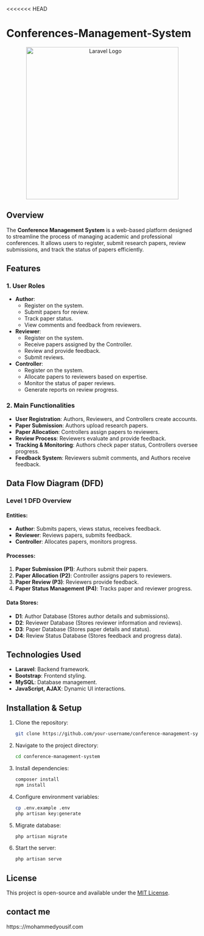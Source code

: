 <<<<<<< HEAD

# Conferences-Management-System

<p align="center"><a href="https://laravel.com" target="_blank"><img src="https://raw.githubusercontent.com/laravel/art/master/logo-lockup/5%20SVG/2%20CMYK/1%20Full%20Color/laravel-logolockup-cmyk-red.svg" width="400" alt="Laravel Logo"></a></p>

## Overview

The **Conference Management System** is a web-based platform designed to streamline the process of managing academic and professional conferences. It allows users to register, submit research papers, review submissions, and track the status of papers efficiently.

## Features

### 1. User Roles

-   **Author**:
    -   Register on the system.
    -   Submit papers for review.
    -   Track paper status.
    -   View comments and feedback from reviewers.
-   **Reviewer**:
    -   Register on the system.
    -   Receive papers assigned by the Controller.
    -   Review and provide feedback.
    -   Submit reviews.
-   **Controller**:
    -   Register on the system.
    -   Allocate papers to reviewers based on expertise.
    -   Monitor the status of paper reviews.
    -   Generate reports on review progress.

### 2. Main Functionalities

-   **User Registration**: Authors, Reviewers, and Controllers create accounts.
-   **Paper Submission**: Authors upload research papers.
-   **Paper Allocation**: Controllers assign papers to reviewers.
-   **Review Process**: Reviewers evaluate and provide feedback.
-   **Tracking & Monitoring**: Authors check paper status, Controllers oversee progress.
-   **Feedback System**: Reviewers submit comments, and Authors receive feedback.

## Data Flow Diagram (DFD)

### Level 1 DFD Overview

#### Entities:

-   **Author**: Submits papers, views status, receives feedback.
-   **Reviewer**: Reviews papers, submits feedback.
-   **Controller**: Allocates papers, monitors progress.

#### Processes:

1. **Paper Submission (P1)**: Authors submit their papers.
2. **Paper Allocation (P2)**: Controller assigns papers to reviewers.
3. **Paper Review (P3)**: Reviewers provide feedback.
4. **Paper Status Management (P4)**: Tracks paper and reviewer progress.

#### Data Stores:

-   **D1**: Author Database (Stores author details and submissions).
-   **D2**: Reviewer Database (Stores reviewer information and reviews).
-   **D3**: Paper Database (Stores paper details and status).
-   **D4**: Review Status Database (Stores feedback and progress data).

## Technologies Used

-   **Laravel**: Backend framework.
-   **Bootstrap**: Frontend styling.
-   **MySQL**: Database management.
-   **JavaScript, AJAX**: Dynamic UI interactions.

## Installation & Setup

1. Clone the repository:
    ```sh
    git clone https://github.com/your-username/conference-management-system.git
    ```
2. Navigate to the project directory:
    ```sh
    cd conference-management-system
    ```
3. Install dependencies:
    ```sh
    composer install
    npm install
    ```
4. Configure environment variables:
    ```sh
    cp .env.example .env
    php artisan key:generate
    ```
5. Migrate database:
    ```sh
    php artisan migrate
    ```
6. Start the server:
    ```sh
    php artisan serve
    ```

## License

This project is open-source and available under the [MIT License](LICENSE).

## contact me

https:://mohammedyousif.com
